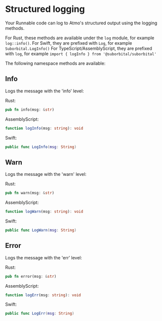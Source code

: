 # Structured logging

Your Runnable code can log to Atmo's structured output using the logging methods.

For Rust, these methods are available under the `log` module, for example `log::info()`. For Swift, they are prefixed with `Log`, for example `Suborbital.LogInfo()` For TypeScript/AssemblyScript, they are prefixed with `log`, for example `import { logInfo } from '@suborbital/suborbital'`

The following namespace methods are available:

## Info

Logs the message with the 'info' level:

Rust:

```rust
pub fn info(msg: &str)
```

AssemblyScript:

```typescript
function logInfo(msg: string): void
```

Swift:

```swift
public func LogInfo(msg: String)
```

## Warn

Logs the message with the 'warn' level:

Rust:

```rust
pub fn warn(msg: &str)
```

AssemblyScript:

```typescript
function logWarn(msg: string): void
```

Swift:

```swift
public func LogWarn(msg: String)
```

## Error

Logs the message with the 'err' level:

Rust:

```rust
pub fn error(msg: &str)
```

AssemblyScript:

```typescript
function logErr(msg: string): void
```

Swift:

```swift
public func LogErr(msg: String)
```

